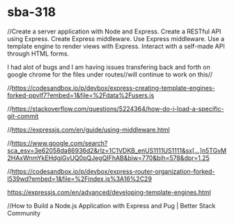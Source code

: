 # sba-318
//Create a server application with Node and Express.
Create a RESTful API using Express.
Create Express middleware.
Use Express middleware.
Use a template engine to render views with Express.
Interact with a self-made API through HTML forms.

I had alot of bugs and I am having issues transfering back and forth on google chrome for the files under routes//will continue to work on this//

//https://codesandbox.io/p/devbox/express-creating-template-engines-forked-ppvlf7?embed=1&file=%2Fdata%2Fusers.js

//https://stackoverflow.com/questions/5224364/how-do-i-load-a-specific-git-commit

//https://expressjs.com/en/guide/using-middleware.html

//https://www.google.com/search?sca_esv=3e62058da86936d2&rlz=1C1VDKB_enUS1111US1111&sx[…]n5TGvM2HAxWnmYkEHdgiGvUQ0pQJegQIFhAB&biw=770&bih=578&dpr=1.25

//https://codesandbox.io/p/devbox/express-router-organization-forked-l539wd?embed=1&file=%2Findex.js%3A16%2C29

https://expressjs.com/en/advanced/developing-template-engines.html 

//How to Build a Node.js Application with Express and Pug | Better Stack Community
